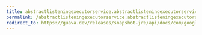 ```yaml
---
title: abstractlisteningexecutorservice.abstractlisteningexecutorservice
permalink: /abstractlisteningexecutorservice.abstractlisteningexecutorservice/
redirect_to: https://guava.dev/releases/snapshot-jre/api/docs/com/google/common/util/concurrent/AbstractListeningExecutorService.html#AbstractListeningExecutorService--
---
```

